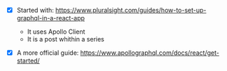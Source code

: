 - [x] Started with: https://www.pluralsight.com/guides/how-to-set-up-graphql-in-a-react-app
    - It uses Apollo Client
    - It is a post whithin a series

- [x] A more official guide:  https://www.apollographql.com/docs/react/get-started/
